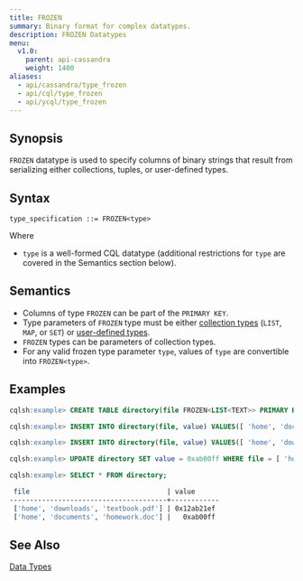 ```yaml
---
title: FROZEN
summary: Binary format for complex datatypes.
description: FROZEN Datatypes
menu:
  v1.0:
    parent: api-cassandra
    weight: 1400
aliases:
  - api/cassandra/type_frozen
  - api/cql/type_frozen
  - api/ycql/type_frozen
---
```


## Synopsis
`FROZEN` datatype is used to specify columns of binary strings that result from serializing either collections, tuples, or user-defined types.

## Syntax
```
type_specification ::= FROZEN<type>
```
Where

- `type` is a well-formed CQL datatype (additional restrictions for `type` are covered in the Semantics section below).

## Semantics

- Columns of type `FROZEN` can be part of the `PRIMARY KEY`.
- Type parameters of `FROZEN` type must be either [collection types](../type_collection) (`LIST`, `MAP`, or `SET`) or [user-defined types](../ddl_create_type).
- `FROZEN` types can be parameters of collection types.
- For any valid frozen type parameter `type`, values of `type` are convertible into `FROZEN<type>`.

## Examples

```{.sql .copy .separator-gt}
cqlsh:example> CREATE TABLE directory(file FROZEN<LIST<TEXT>> PRIMARY KEY, value BLOB);
```
```{.sql .copy .separator-gt}
cqlsh:example> INSERT INTO directory(file, value) VALUES([ 'home', 'documents', 'homework.doc' ], 0x);
```
```{.sql .copy .separator-gt}
cqlsh:example> INSERT INTO directory(file, value) VALUES([ 'home', 'downloads', 'textbook.pdf' ], 0x12ab21ef);
```
```{.sql .copy .separator-gt}
cqlsh:example> UPDATE directory SET value = 0xab00ff WHERE file = [ 'home', 'documents', 'homework.doc' ];
```
```{.sql .copy .separator-gt}
cqlsh:example> SELECT * FROM directory;
```
```sh
 file                                  | value
---------------------------------------+------------
 ['home', 'downloads', 'textbook.pdf'] | 0x12ab21ef
 ['home', 'documents', 'homework.doc'] |   0xab00ff
 ```

## See Also

[Data Types](..#datatypes)
